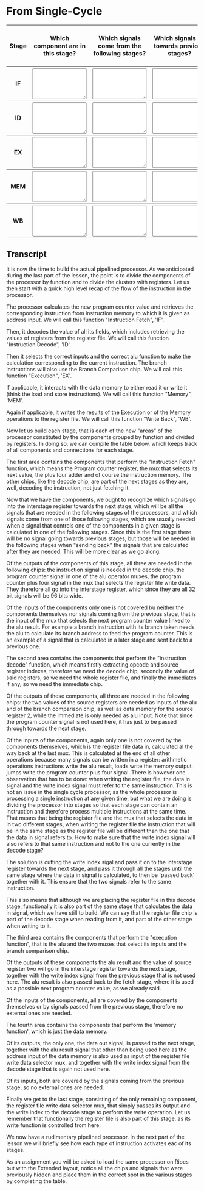 # From Single-Cycle

<div class="p2p_container" id='screenshots/single_cycle_standard.png'></div>

<table class="table">
  <thead>
    <tr>
        <th>Stage</th>
        <th>Which component are in this stage?</th>
        <th>Which signals come from the following stages?</th>
        <th>Which signals go towards previous stages?</th>
        <th>Which signals go into the interstage register towards the next stage?</th>
    </tr>
  </thead>
  <tbody>
    <tr>
      <th>IF</th>
      <th><div><textarea cols=15 rows=5 type="text" id='3.1.1.1' onchange="save_table(event)"></textarea></div></th>
      <th><div><textarea cols=15 rows=5 type="text" id='3.1.1.2' onchange="save_table(event)"></textarea></div></th>
      <th><div><textarea cols=15 rows=5 type="text" id='3.1.1.3' onchange="save_table(event)"></textarea></div></th>
      <th><div><textarea cols=15 rows=5 type="text" id='3.1.1.4' onchange="save_table(event)"></textarea></div></th>
    </tr>
    <tr>
      <th>ID</th>
      <th><div><textarea cols=15 rows=5 type="text" id='3.1.2.1' onchange="save_table(event)"></textarea></div></th>
      <th><div><textarea cols=15 rows=5 type="text" id='3.1.2.2' onchange="save_table(event)"></textarea></div></th>
      <th><div><textarea cols=15 rows=5 type="text" id='3.1.2.3' onchange="save_table(event)"></textarea></div></th>
      <th><div><textarea cols=15 rows=5 type="text" id='3.1.2.4' onchange="save_table(event)"></textarea></div></th>
    </tr>
    <tr>
      <th>EX</th>
      <th><div><textarea cols=15 rows=5 type="text" id='3.1.3.1' onchange="save_table(event)"></textarea></div></th>
      <th><div><textarea cols=15 rows=5 type="text" id='3.1.3.2' onchange="save_table(event)"></textarea></div></th>
      <th><div><textarea cols=15 rows=5 type="text" id='3.1.3.3' onchange="save_table(event)"></textarea></div></th>
      <th><div><textarea cols=15 rows=5 type="text" id='3.1.3.4' onchange="save_table(event)"></textarea></div></th>
    </tr>
    <tr>
      <th>MEM</th>
      <th><div><textarea cols=15 rows=5 type="text" id='3.1.4.1' onchange="save_table(event)"></textarea></div></th>
      <th><div><textarea cols=15 rows=5 type="text" id='3.1.4.2' onchange="save_table(event)"></textarea></div></th>
      <th><div><textarea cols=15 rows=5 type="text" id='3.1.4.3' onchange="save_table(event)"></textarea></div></th>
      <th><div><textarea cols=15 rows=5 type="text" id='3.1.4.4' onchange="save_table(event)"></textarea></div></th>
    </tr>
    <tr>
      <th>WB</th>
      <th><div><textarea cols=15 rows=5 type="text" id='3.1.5.1' onchange="save_table(event)"></textarea></div></th>
      <th><div><textarea cols=15 rows=5 type="text" id='3.1.5.2' onchange="save_table(event)"></textarea></div></th>
      <th><div><textarea cols=15 rows=5 type="text" id='3.1.5.3' onchange="save_table(event)"></textarea></div></th>
      <th><div><textarea cols=15 rows=5 type="text" id='3.1.5.4' onchange="save_table(event)"></textarea></div></th>
    </tr>
  </tbody>
</table>

<script>
    for (var i=1; i<6; i++) {
        for (var j=1; j<5; j++) {
            var id = '3.1.' + i + '.' + j
            document.getElementById(id).value = localStorage.getItem(id)
        }
    }
    function save_table(e) {localStorage.setItem(e.target.id, document.getElementById(e.target.id).value) }
</script>

## Transcript

It is now the time to build the actual pipelined processor. As we anticipated during the last part of the lesson, the point is to divide the components of the processor by function and to divide the clusters with registers. Let us then start with a quick high level recap of the flow of the instruction in the processor. 

The processor calculates the new program counter value and retrieves the corresponding instruction from instruction memory to which it is given as address input. We will call this function "Instruction Fetch", 'IF'.

Then, it decodes the value of all its fields, which includes retrieving the values of registers from the register file. We will call this function "Instruction Decode", 'ID'.

Then it selects the correct inputs and the correct alu function to make the calculation corresponding to the current instruction. The branch instructions will also use the Branch Comparison chip. We will call this function "Execution", 'EX'.

If applicable, it interacts with the data memory to either read it or write it (think the load and store instructions). We will call this function "Memory", 'MEM'.

Again if applicable, it writes the results of the Execution or of the Memory operations to the register file. We will call this function "Write Back", 'WB'. 

Now let us build each stage, that is each of the new "areas" of the processor constituted by the components grouped by function and divided by registers. In doing so, we can compile the table below, which keeps track of all components and connections for each stage.

The first area contains the components that perform the "Instruction Fetch" function, which means the Program counter register, the mux that selects its next value, the plus four adder and of course the instruction memory. The other chips, like the decode chip, are part of the next stages as they are, well, decoding the instruction, not just fetching it.

Now that we have the components, we ought to recognize which signals go into the interstage register towards the next stage, which will be all the signals that are needed in the following stages of the processors, and which signals come from one of those following stages, which are usually needed when a signal that controls one of the components in a given stage is calculated in one of the following stages. Since this is the first stage there will be no signal going towards previous stages, but those will be needed in the following stages when "sending back" the signals that are calculated after they are needed. This will be more clear as we go along.

Of the outputs of the components of this stage, all three are needed in the following chips: the instruction signal is needed in the decode chip, the program counter signal in one of the alu operator muxes, the program counter plus four signal in the mux that selects the register file write data. They therefore all go into the interstage register, which since they are all 32 bit signals will be 96 bits wide. 

Of the inputs of the components only one is not covered bu neither the components themselves nor signals coming from the previous stage, that is the input of the mux that selects the next program counter value linked to the alu result. For example a branch instruction with its branch taken needs the alu to calculate its branch address to feed the program counter. This is an example of a signal that is calculated in a later stage and sent back to a previous one.

The second area contains the components that perform the "instruction decode" function, which means firstly extracting opcode and source register indexes, therefore we need the decode chip, secondly the value of said registers, so we need the whole register file, and finally the immediates if any, so we need the immediate chip.  

Of the outputs of these components, all three are needed in the following chips: the two values of the source registers are needed as inputs of the alu and of the branch comparison chip, as well as data memory for the source register 2, while the immediate is only needed as alu input. Note that since the program counter signal is not used here, it has just to be passed through towards the next stage.

Of the inputs of the components, again only one is not covered by the components themselves, which is the register file data in, calculated al the way back at the last mux. This is calculated at the end of all other operations because many signals can be written in a register: arithmetic operations instructions write the alu result, loads write the memory output, jumps write the program counter plus four signal. There is however one observation that has to be done: when writing the register file, the data in signal and the write index signal must refer to the same instruction. This is not an issue in the single cycle processor, as the whole processor is processing a single instruction at any given time, but what we are doing is dividing the processor into stages so that each stage can contain an instruction and therefore process multiple instructions at the same time. That means that being the register file and the mux that selects the data in in two different stages, when writing the register file the instruction that will be in the same stage as the register file will be different than the one that the data in signal refers to. How to make sure that the write index signal will also refers to that same instruction and not to the one currently in the decode stage? 

The solution is cutting the write index sigal and pass it on to the interstage register towards the next stage, and pass it through all the stages until the same stage where the data in signal is calculated, to then be 'passed back' together with it. This ensure that the two signals refer to the same instruction.

This also means that although we are placing the register file in this decode stage, functionally it is also part of the same stage that calculates the data in signal, which we have still to build. We can say that the register file chip is part of the decode stage when reading from it, and part of the other stage when writing to it.

The third area contains the components that perform the "execution function", that is the alu and the two muxes that select its inputs and the branch comparison chip.

Of the outputs of these components the alu result and the value of source register two will go in the interstage register towards the next stage, together with the write index signal from the previous stage that is not used here. The alu result is also passed back to the fetch stage, where it is used as a possible next program counter value, as we already said.

Of the inputs of the components, all are covered by the components themselves or by signals passed from the previous stage, therefore no external ones are needed.

The fourth area contains the components that perform the 'memory function', which is just the data memory.

Of its outputs, the only one, the data out signal, is passed to the next stage, together with the alu result signal that other than being used here as the address input of the data memory is also used as input of the register file write data selector mux, and together with the write index signal from the decode stage that is again not used here.

Of its inputs, both are covered by the signals coming from the previous stage, so no external ones are needed.

Finally we get to the last stage, consisting of the only remaining component, the register file write data selector mux, that simply passes its output and the write index to the decode stage to perform the write operation. Let us remember that functionally the register file is also part of this stage, as its write function is controlled from here.

We now have a rudimentary pipelined processor. In the next part of the lesson we will briefly see how each type of instruction activates eac of its stages.

As an assignment you will be asked to load the same processor on Ripes but with the Extended layout, notice all the chips and signals that were previously hidden and place them in the correct spot in the various stages by completing the table.